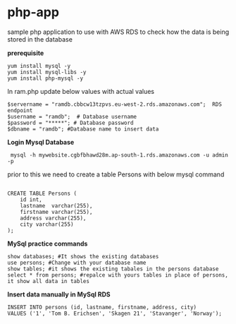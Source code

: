 # php-app
sample php application to use with AWS RDS to check how the data is being stored in the database

**prerequisite**
   ```
   yum install mysql -y
   yum install mysql-libs -y
   yum install php-mysql -y
   ```

In ram.php update below values with actual values

```
$servername = "ramdb.cbbcw13tzpvs.eu-west-2.rds.amazonaws.com";  RDS endpoint 
$username = "ramdb";  # Database username 
$password = "*****"; # Database password
$dbname = "ramdb"; #Database name to insert data
```

**Login Mysql Database**

```
 mysql -h mywebsite.cgbfbhawd28m.ap-south-1.rds.amazonaws.com -u admin -p
```

prior to this we need to create a table Persons with below mysql command

```

CREATE TABLE Persons (
    id int,
    lastname  varchar(255),
    firstname varchar(255),
    address varchar(255),
    city varchar(255)
);
```

**MySql practice commands**
```
show databases; #It shows the existing databases
use persons; #Change with your database name
show tables; #it shows the existing tabales in the persons database
select * from persons; #repalce with yours tables in place of persons, it show all data in tables
```

**Insert data manually in MySql RDS**
```
INSERT INTO persons (id, lastname, firstname, address, city)
VALUES ('1', 'Tom B. Erichsen', 'Skagen 21', 'Stavanger', 'Norway');
```
